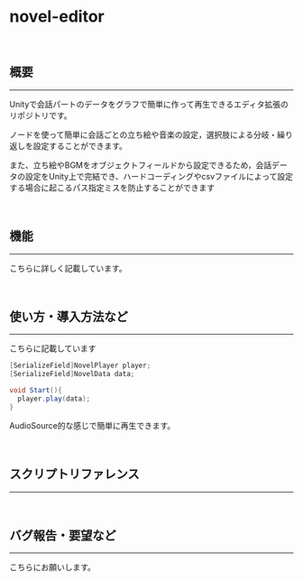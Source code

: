 # novel-editor

<br>

## 概要
---
Unityで会話パートのデータをグラフで簡単に作って再生できるエディタ拡張のリポジトリです。

ノードを使って簡単に会話ごとの立ち絵や音楽の設定，選択肢による分岐・繰り返しを設定することができます。

また、立ち絵やBGMをオブジェクトフィールドから設定できるため，会話データの設定をUnity上で完結でき、ハードコーディングやcsvファイルによって設定する場合に起こるパス指定ミスを防止することができます

<br>

## 機能
---
こちらに詳しく記載しています。



<br>

## 使い方・導入方法など
----
こちらに記載しています


```C#
[SerializeField]NovelPlayer player;
[SerializeField]NovelData data;

void Start(){
  player.play(data);
}
```
AudioSource的な感じで簡単に再生できます。

<br>

## スクリプトリファレンス
----


<br>

## バグ報告・要望など
----
こちらにお願いします。
